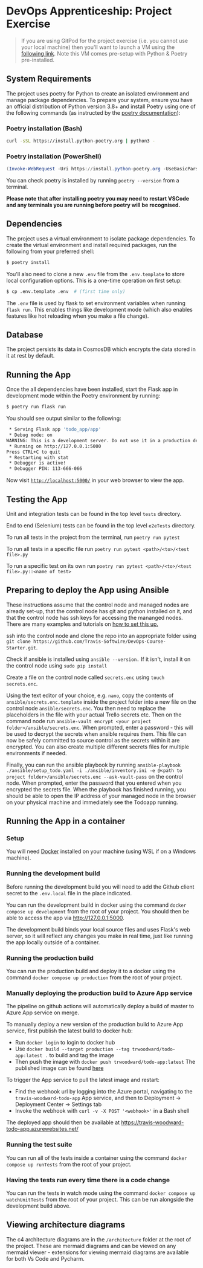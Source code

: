 # DevOps Apprenticeship: Project Exercise

> If you are using GitPod for the project exercise (i.e. you cannot use your local machine) then you'll want to launch a VM using the [following link](https://gitpod.io/#https://github.com/CorndelWithSoftwire/DevOps-Course-Starter). Note this VM comes pre-setup with Python & Poetry pre-installed.

## System Requirements

The project uses poetry for Python to create an isolated environment and manage package dependencies. To prepare your system, ensure you have an official distribution of Python version 3.8+ and install Poetry using one of the following commands (as instructed by the [poetry documentation](https://python-poetry.org/docs/#system-requirements)):

### Poetry installation (Bash)

```bash
curl -sSL https://install.python-poetry.org | python3 -
```

### Poetry installation (PowerShell)

```powershell
(Invoke-WebRequest -Uri https://install.python-poetry.org -UseBasicParsing).Content | py -
```

You can check poetry is installed by running `poetry --version` from a terminal.

**Please note that after installing poetry you may need to restart VSCode and any terminals you are running before poetry will be recognised.**

## Dependencies

The project uses a virtual environment to isolate package dependencies. To create the virtual environment and install required packages, run the following from your preferred shell:

```bash
$ poetry install
```

You'll also need to clone a new `.env` file from the `.env.template` to store local configuration options. This is a one-time operation on first setup:

```bash
$ cp .env.template .env  # (first time only)
```

The `.env` file is used by flask to set environment variables when running `flask run`. This enables things like development mode (which also enables features like hot reloading when you make a file change).

## Database

The project persists its data in CosmosDB which encrypts the data stored in it at rest by default.

## Running the App

Once the all dependencies have been installed, start the Flask app in development mode within the Poetry environment by running:
```bash
$ poetry run flask run
```

You should see output similar to the following:
```bash
 * Serving Flask app 'todo_app/app'
 * Debug mode: on
WARNING: This is a development server. Do not use it in a production deployment. Use a production WSGI server instead.
 * Running on http://127.0.0.1:5000
Press CTRL+C to quit
 * Restarting with stat
 * Debugger is active!
 * Debugger PIN: 113-666-066
```
Now visit [`http://localhost:5000/`](http://localhost:5000/) in your web browser to view the app.

## Testing the App

Unit and integration tests can be found in the top level `tests` directory.

End to end (Selenium) tests can be found in the top level `e2eTests` directory.

To run all tests in the project from the terminal, run `poetry run pytest`

To run all tests in a specific file run `poetry run pytest <path>/<to>/<test file>.py`

To run a specific test on its own run `poetry run pytest <path>/<to>/<test file>.py::<name of test>`

## Preparing to deploy the App using Ansible

These instructions assume that the control node and managed nodes are already set-up, that the control node has git and python installed on it, and that the control node has ssh keys for accessing the mananged nodes.
There are many examples and tutorials on [how to set this up.](https://www.ibm.com/docs/en/storage-ceph/5?topic=installation-enabling-password-less-ssh-ansible)

ssh into the control node and clone the repo into an appropriate folder using `git clone https://github.com/Travis-Softwire/DevOps-Course-Starter.git`.

Check if ansible is installed using `ansible --version.` If it isn't, install it on the control node using `sudo pip install `

Create a file on the control node called `secrets.enc` using `touch secrets.enc`.

Using the text editor of your choice, e.g. `nano`, copy the contents of `ansible/secrets.enc.template` inside the project folder into a new file on the control node `ansible/secrets.enc`.
You then need to replace the placeholders in the file with your actual Trello secrets etc. Then on the command node run `ansible-vault encrypt <your project folder>/ansible/secrets.enc`. When prompted, enter a password - this will be used to decrypt the secrets when ansible requires them.
This file can now be safely committed to source control as the secrets within it are encrypted. You can also create multiple different secrets files for multiple environments if needed.

Finally, you can run the ansible playbook by running `ansible-playbook ./ansible/setup_todo.yaml -i ./ansible/inventory.ini -e @<path to project folder>/ansible/secrets.enc --ask-vault-pass` on the control node. When prompted, enter the password that you entered when you encrypted the secrets file.
When the playbook has finished running, you should be able to open the IP address of your managed node in the browser on your physical machine and immediately see the Todoapp running.

## Running the App in a container

### Setup

You will need [Docker](https://docs.docker.com/desktop/wsl/) installed on your machine (using WSL if on a Windows machine).

### Running the development build

Before running the development build you will need to add the Github client secret to the `.env.local` file in the place indicated.

You can run the development build in docker using the command `docker compose up development` from the root of your project. 
You should then be able to access the app via http://127.0.0.1:5000. 

The development build binds your local source files and uses Flask's web server, so it will reflect any changes you make in real time, just like running the app locally outside of a container.

### Running the production build

You can run the production build and deploy it to a docker using the command `docker compose up production` from the root of your project. 

### Manually deploying the production build to Azure App service

The pipeline on github actions will automatically deploy a build of master to Azure App service on merge.

To manually deploy a new version of the production build to Azure App service, first publish the latest build to docker hub:
- Run `docker login` to login to docker hub
- Use `docker build --target production --tag trwoodward/todo-app:latest .` to build and tag the image
- Then push the image with `docker push trwoodward/todo-app:latest`
The published image can be found [here](https://hub.docker.com/r/trwoodward/todo-app/tags)

To trigger the App service to pull the latest image and restart:
- Find the webhook url by logging into the Azure portal, navigating to the `travis-woodward-todo-app` App service, and then to Deployment -> Deployment Center -> Settings tab
- Invoke the webhook with `curl -v -X POST '<webhook>'` in a Bash shell

The deployed app should then be available at https://travis-woodward-todo-app.azurewebsites.net/ 

### Running the test suite

You can run all of the tests inside a container using the command `docker compose up runTests` from the root of your project.

### Having the tests run every time there is a code change

You can run the tests in watch mode using the command `docker compose up watchUnitTests` from the root of your project. This can be run alongside the development build above.

## Viewing architecture diagrams

The c4 architecture diagrams are in the `/architecture` folder at the root of the project. These are mermaid diagrams and can be viewed on any mermaid viewer - extensions for viewing mermaid diagrams are available for both Vs Code and Pycharm.